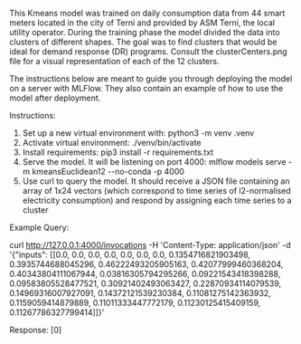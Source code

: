 This Kmeans model was trained on daily consumption data from 44 smart meters located in the city of Terni and provided by ASM Terni, the local utility operator. During the training phase the model divided the data into clusters of different shapes. The goal was to find clusters that would be ideal for demand response (DR) programs. Consult the clusterCenters.png file for a visual representation of each of the 12 clusters.

The instructions below are meant to guide you through deploying the model on a server with MLFlow. They also contain an example of how to use the model after deployment.

Instructions:
1. Set up a new virtual environment with: python3 -m venv .venv
2. Activate virtual environment: ./venv/bin/activate
3. Install requirements: pip3 install -r requirements.txt
4. Serve the model. It will be listening on port 4000:
mlflow models serve -m kmeansEuclidean12 --no-conda -p 4000
5. Use curl to query the model. It should receive a JSON file containing an array of 1x24 vectors (which correspond to time series of l2-normalised electricity consumption) and respond by assigning each time series to a cluster

Example Query:

curl http://127.0.0.1:4000/invocations -H 'Content-Type: application/json' -d '{"inputs": [[0.0, 0.0, 0.0, 0.0, 0.0, 0.0, 0.0, 0.1354716821903498, 0.3935744688045296, 0.46222493205905163, 0.42077999460368204, 0.40343804111067944, 0.03816305794295266, 0.09221543418398288, 0.09583805528477521, 0.30921402493063427, 0.22870934114079539, 0.14969316007927091, 0.14372121539230384, 0.11081275142363932, 0.1159059414879889, 0.11011333447772179, 0.11230125415409159, 0.11267786327799414]]}'

Response: 
[0]
